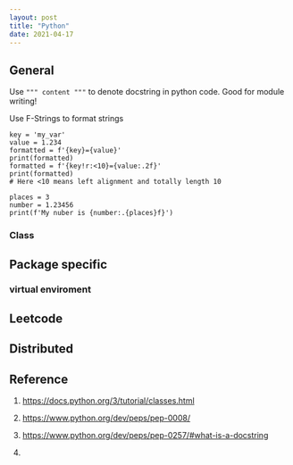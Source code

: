 ```yaml
---
layout: post
title: "Python"
date: 2021-04-17
---
```


## General

Use `""" content """` to denote docstring in python code. Good for module writing!

Use F-Strings to format strings <br>

    key = 'my_var'
    value = 1.234
    formatted = f'{key}={value}'
    print(formatted)
    formatted = f'{key!r:<10}={value:.2f}'
    print(formatted)
    # Here <10 means left alignment and totally length 10

    places = 3
    number = 1.23456
    print(f'My nuber is {number:.{places}f}')

### Class

## Package specific

### virtual enviroment

## Leetcode

## Distributed

## Reference

1. https://docs.python.org/3/tutorial/classes.html

2. https://www.python.org/dev/peps/pep-0008/

3. https://www.python.org/dev/peps/pep-0257/#what-is-a-docstring 

4. 
